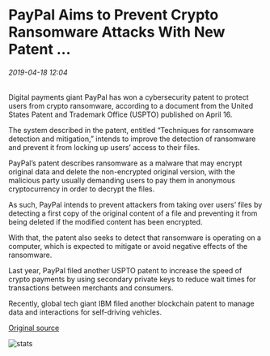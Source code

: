 # PayPal Aims to Prevent Crypto Ransomware Attacks With New Patent ...

###### 2019-04-18 12:04

Digital payments giant PayPal has won a cybersecurity patent to protect users from crypto ransomware, according to a document from the United States Patent and Trademark Office (USPTO) published on April 16.

The system described in the patent, entitled “Techniques for ransomware detection and mitigation,” intends to improve the detection of ransomware and prevent it from locking up users’ access to their files.

PayPal’s patent describes ransomware as a malware that may encrypt original data and delete the non-encrypted original version, with the malicious party usually demanding users to pay them in anonymous cryptocurrency in order to decrypt the files.

As such, PayPal intends to prevent attackers from taking over users’ files by detecting a first copy of the original content of a file and preventing it from being deleted if the modified content has been encrypted.

With that, the patent also seeks to detect that ransomware is operating on a computer, which is expected to mitigate or avoid negative effects of the ransomware.

Last year, PayPal filed another USPTO patent to increase the speed of crypto payments by using secondary private keys to reduce wait times for transactions between merchants and consumers.

Recently, global tech giant IBM filed another blockchain patent to manage data and interactions for self-driving vehicles.

[Original source](https://cointelegraph.com/news/paypal-aims-to-prevent-crypto-ransomware-attacks-with-new-patent)

![stats](https://c.statcounter.com/11760860/0/a89fa40b/1/ "stats")